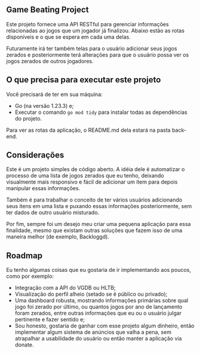 ## Game Beating Project

Este projeto fornece uma API RESTful para gerenciar informações relacionadas ao jogos que um jogador já finalizou. Abaixo estão as rotas disponíveis e o que se espera em cada uma delas.

Futuramente irá ter também telas para o usuário adicionar seus jogos zerados e posteriormente terá alterações para que o usuário possa ver os jogos zerados de outros jogadores.

## O que precisa para executar este projeto

Você precisará de ter em sua máquina:
- Go (na versão 1.23.3) e;
- Executar o comando `go mod tidy` para instalar todas as dependências do projeto.

Para ver as rotas da aplicação, o README.md dela estará na pasta back-end.

## Considerações

Este é um projeto simples de código aberto. A idéia dele é automatizar o processo de uma lista de jogos zerados que eu tenho, deixando visualmente mais responsivo e fácil de adicionar um item para depois manipular essas informações.

Também é para trabalhar o conceito de ter vários usuários adicionando seus itens em uma lista e puxando essas informações posteriormente, sem ter dados de outro usuário misturado.

Por fim, sempre foi um desejo meu criar uma pequena aplicação para essa finalidade, mesmo que existam outras soluções que fazem isso de uma maneira melhor (de exemplo, Backloggd).

## Roadmap

Eu tenho algumas coisas que eu gostaria de ir implementando aos poucos, como por exemplo:

- Integração com a API do VGDB ou HLTB;
- Visualização do perfil alheio (setado se é público ou privado);
- Uma dashboard robusta, mostrando informações primárias sobre qual jogo foi zerado por último, ou quantos jogos por ano de lançamento foram zerados, entre outras informações que eu ou o usuário julgar pertinente e fazer sentido e;
- Sou honesto, gostaria de ganhar com esse projeto algum dinheiro, então implementar algum sistema de anúncios que valha a pena, sem atrapalhar a usabilidade do usuário ou então manter a aplicação via donate.